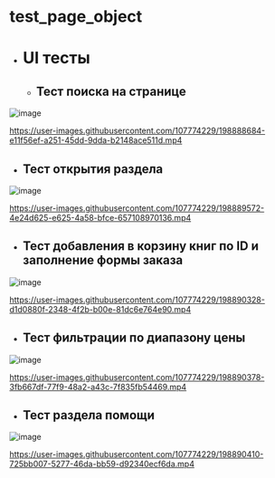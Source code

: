 # test_page_object

* <h1>UI тесты</h1>

   * <h2>Тест поиска на странице</h2> 
  
![image](https://user-images.githubusercontent.com/107774229/198888678-6cb5399b-0242-44e6-aea0-132257353505.png)
  
https://user-images.githubusercontent.com/107774229/198888684-e11f56ef-a251-45dd-9dda-b2148ace511d.mp4

   * <h2>Тест открытия раздела</h2>
  
![image](https://user-images.githubusercontent.com/107774229/198889408-0fbcb807-efb3-4981-a480-8a5d76c34097.png)

https://user-images.githubusercontent.com/107774229/198889572-4e24d625-e625-4a58-bfce-657108970136.mp4
  
   * <h2>Тест добавления в корзину книг по ID и заполнение формы заказа</h2>
  
![image](https://user-images.githubusercontent.com/107774229/198890326-e67fbfe2-8096-485c-8d34-a4daf31849ab.png)


https://user-images.githubusercontent.com/107774229/198890328-d1d0880f-2348-4f2b-b00e-81dc6e764e90.mp4

   * <h2>Тест фильтрации по диапазону цены</h2>
  
![image](https://user-images.githubusercontent.com/107774229/198890366-0e3241d3-f2f5-4ab2-b4bd-a271bcee8852.png)

https://user-images.githubusercontent.com/107774229/198890378-3fb667df-77f9-48a2-a43c-7f835fb54469.mp4

   * <h2>Тест раздела помощи</h2>
  
![image](https://user-images.githubusercontent.com/107774229/198890406-2dbed7fd-c889-445f-af25-d832fc930356.png)

https://user-images.githubusercontent.com/107774229/198890410-725bb007-5277-46da-bb59-d92340ecf6da.mp4
